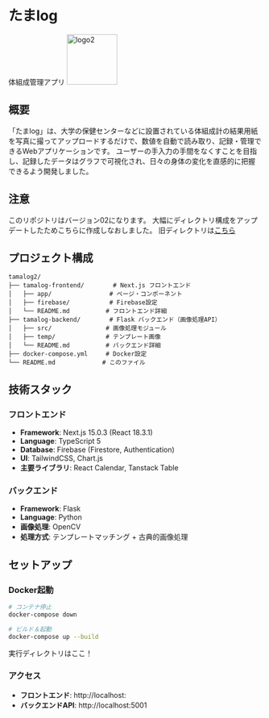 # たまlog

体組成管理アプリ
<img width="100" alt="logo2" src="https://github.com/user-attachments/assets/25e65ee7-be0a-41fb-a02c-5b4d632d770a" />

## 概要

「たまlog」は、大学の保健センターなどに設置されている体組成計の結果用紙を写真に撮ってアップロードするだけで、数値を自動で読み取り、記録・管理できるWebアプリケーションです。
ユーザーの手入力の手間をなくすことを目指し、記録したデータはグラフで可視化され、日々の身体の変化を直感的に把握できるよう開発しました。

## 注意
このリポジトリはバージョン02になります。
大幅にディレクトリ構成をアップデートしたためこちらに作成しなおしました。
旧ディレクトリは[こちら](https://github.com/0-s0g0/tamalog)


## プロジェクト構成

```
tamalog2/
├── tamalog-frontend/        # Next.js フロントエンド
│   ├── app/                # ページ・コンポーネント
│   ├── firebase/           # Firebase設定
│   └── README.md          # フロントエンド詳細
├── tamalog-backend/        # Flask バックエンド（画像処理API）
│   ├── src/               # 画像処理モジュール
│   ├── temp/              # テンプレート画像
│   └── README.md          # バックエンド詳細
├── docker-compose.yml     # Docker設定
└── README.md             # このファイル
```

## 技術スタック

### フロントエンド
- **Framework**: Next.js 15.0.3 (React 18.3.1)
- **Language**: TypeScript 5
- **Database**: Firebase (Firestore, Authentication)
- **UI**: TailwindCSS, Chart.js
- **主要ライブラリ**: React Calendar, Tanstack Table

### バックエンド
- **Framework**: Flask
- **Language**: Python
- **画像処理**: OpenCV
- **処理方式**: テンプレートマッチング + 古典的画像処理

## セットアップ

### Docker起動

```bash
# コンテナ停止
docker-compose down

# ビルド＆起動
docker-compose up --build
```
実行ディレクトリはここ！

### アクセス
- **フロントエンド**: http://localhost:
- **バックエンドAPI**: http://localhost:5001
